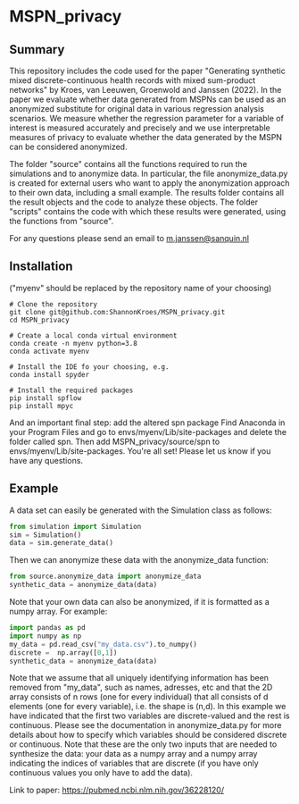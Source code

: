 # MSPN_privacy


## Summary

This repository includes the code used for the paper "Generating synthetic mixed discrete-continuous health records with mixed sum-product networks" by Kroes, van Leeuwen, Groenwold and Janssen (2022). In the paper we evaluate whether data generated from MSPNs can be used as an anonymized substitute for original data in various regression analysis scenarios. We measure whether the regression parameter for a variable of interest is measured accurately and precisely and we use interpretable measures of privacy to evaluate whether the data generated by the MSPN can be considered anonymized. 

The folder "source" contains all the functions required to run the simulations and to anonymize data. In particular, the file anonymize_data.py is created for external users who want to apply the anonymization approach to their own data, including a small example. The results folder contains all the result objects and the code to analyze these objects. The folder "scripts" contains the code with which these results were generated, using the functions from "source". 

For any questions please send an email to m.janssen@sanquin.nl

## Installation
("myenv" should be replaced by the repository name of your choosing)

```
# Clone the repository
git clone git@github.com:ShannonKroes/MSPN_privacy.git
cd MSPN_privacy

# Create a local conda virtual environment
conda create -n myenv python=3.8
conda activate myenv

# Install the IDE fo your choosing, e.g.
conda install spyder

# Install the required packages
pip install spflow
pip install mpyc

```
And an important final step: add the altered spn package
Find Anaconda in your Program Files and go to envs/myenv/Lib/site-packages and delete the folder called spn.
Then add MSPN_privacy/source/spn to envs/myenv/Lib/site-packages. 
You're all set! Please let us know if you have any questions.


## Example
A data set can easily be generated with the Simulation class as follows:

```python
from simulation import Simulation
sim = Simulation()
data = sim.generate_data()
```
Then we can anonymize these data with the anonymize_data function:

```python
from source.anonymize_data import anonymize_data
synthetic_data = anonymize_data(data)
```
Note that your own data can also be anonymized, if it is formatted as a numpy array. For example:

```python
import pandas as pd
import numpy as np
my_data = pd.read_csv("my_data.csv").to_numpy()
discrete =  np.array([0,1])
synthetic_data = anonymize_data(data)
```
Note that we assume that all uniquely identifying information has been removed from "my_data", such as names, adresses, etc and that the 2D array consists of n rows (one for every individual) that all consists of d elements (one for every variable), i.e. the shape is (n,d). In this example we have indicated that the first two variables are discrete-valued and the rest is continuous. Please see the documentation in anonymize_data.py for more details about how to specify which variables should be considered discrete or continuous. Note that these are the only two inputs that are needed to synthesize the data: your data as a numpy array and a numpy array indicating the indices of variables that are discrete (if you have only continuous values you only have to add the data). 

Link to paper: https://pubmed.ncbi.nlm.nih.gov/36228120/

